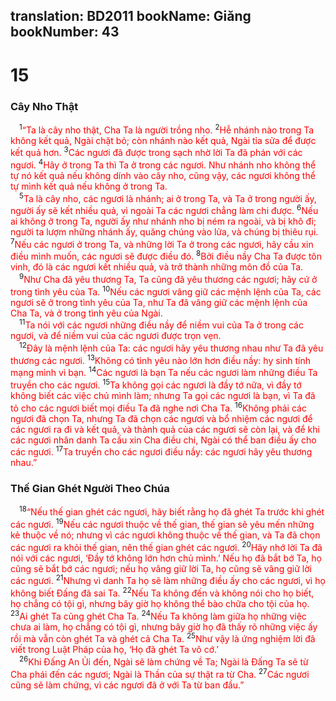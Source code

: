 translation: BD2011
bookName: Giăng 
bookNumber: 43
-------

<div class="title"><h1>15</h1><h3>Cây Nho Thật</h3></div>
<span class="verse gi_15_1"> <sup>1</sup><font color="red">“Ta là cây nho thật, Cha Ta là người trồng nho. </font></span>
<span class="verse gi_15_2"><sup>2</sup><font color="red">Hễ nhánh nào trong Ta không kết quả, Ngài chặt bỏ; còn nhánh nào kết quả, Ngài tỉa sửa để được kết quả hơn. </font></span>
<span class="verse gi_15_3"><sup>3</sup><font color="red">Các ngươi đã được trong sạch nhờ lời Ta đã phán với các ngươi. </font></span>
<span class="verse gi_15_4"><sup>4</sup><font color="red">Hãy ở trong Ta thì Ta ở trong các ngươi. Như nhánh nho không thể tự nó kết quả nếu không dính vào cây nho, cũng vậy, các ngươi không thể tự mình kết quả nếu không ở trong Ta.</font><br/></span>
<span class="verse gi_15_5"> <sup>5</sup><font color="red">Ta là cây nho, các ngươi là nhánh; ai ở trong Ta, và Ta ở trong người ấy, người ấy sẽ kết nhiều quả, vì ngoài Ta các ngươi chẳng làm chi được. </font></span>
<span class="verse gi_15_6"><sup>6</sup><font color="red">Nếu ai không ở trong Ta, người ấy như nhánh nho bị ném ra ngoài, và bị khô đi; người ta lượm những nhánh ấy, quăng chúng vào lửa, và chúng bị thiêu rụi. </font></span>
<span class="verse gi_15_7"><sup>7</sup><font color="red">Nếu các ngươi ở trong Ta, và những lời Ta ở trong các ngươi, hãy cầu xin điều mình muốn, các ngươi sẽ được điều đó. </font></span>
<span class="verse gi_15_8"><sup>8</sup><font color="red">Bởi điều nầy Cha Ta được tôn vinh, đó là các ngươi kết nhiều quả, và trở thành những môn đồ của Ta.</font><br/></span>
<span class="verse gi_15_9"> <sup>9</sup><font color="red">Như Cha đã yêu thương Ta, Ta cũng đã yêu thương các ngươi; hãy cứ ở trong tình yêu của Ta. </font></span>
<span class="verse gi_15_10"><sup>10</sup><font color="red">Nếu các ngươi vâng giữ các mệnh lệnh của Ta, các ngươi sẽ ở trong tình yêu của Ta, như Ta đã vâng giữ các mệnh lệnh của Cha Ta, và ở trong tình yêu của Ngài.</font><br/></span>
<span class="verse gi_15_11"> <sup>11</sup><font color="red">Ta nói với các ngươi những điều nầy để niềm vui của Ta ở trong các ngươi, và để niềm vui của các ngươi được trọn vẹn.</font><br/></span>
<span class="verse gi_15_12"> <sup>12</sup><font color="red">Ðây là mệnh lệnh của Ta: các ngươi hãy yêu thương nhau như Ta đã yêu thương các ngươi. </font></span>
<span class="verse gi_15_13"><sup>13</sup><font color="red">Không có tình yêu nào lớn hơn điều nầy: hy sinh tính mạng mình vì bạn. </font></span>
<span class="verse gi_15_14"><sup>14</sup><font color="red">Các ngươi là bạn Ta nếu các ngươi làm những điều Ta truyền cho các ngươi. </font></span>
<span class="verse gi_15_15"><sup>15</sup><font color="red">Ta không gọi các ngươi là đầy tớ nữa, vì đầy tớ không biết các việc chủ mình làm; nhưng Ta gọi các ngươi là bạn, vì Ta đã tỏ cho các ngươi biết mọi điều Ta đã nghe nơi Cha Ta. </font></span>
<span class="verse gi_15_16"><sup>16</sup><font color="red">Không phải các ngươi đã chọn Ta, nhưng Ta đã chọn các ngươi và bổ nhiệm các ngươi để các ngươi ra đi và kết quả, và thành quả của các ngươi sẽ còn lại, và để khi các ngươi nhân danh Ta cầu xin Cha điều chi, Ngài có thể ban điều ấy cho các ngươi. </font></span>
<span class="verse gi_15_17"><sup>17</sup><font color="red">Ta truyền cho các ngươi điều nầy: các ngươi hãy yêu thương nhau.”</font><br/></span>
<div class="title"><h3>Thế Gian Ghét Người Theo Chúa</h3></div>
<span class="verse gi_15_18"> <sup>18</sup><font color="red">“Nếu thế gian ghét các ngươi, hãy biết rằng họ đã ghét Ta trước khi ghét các ngươi. </font></span>
<span class="verse gi_15_19"><sup>19</sup><font color="red">Nếu các ngươi thuộc về thế gian, thế gian sẽ yêu mến những kẻ thuộc về nó; nhưng vì các ngươi không thuộc về thế gian, và Ta đã chọn các ngươi ra khỏi thế gian, nên thế gian ghét các ngươi. </font></span>
<span class="verse gi_15_20"><sup>20</sup><font color="red">Hãy nhớ lời Ta đã nói với các ngươi, ‘Ðầy tớ không lớn hơn chủ mình.’ Nếu họ đã bắt bớ Ta, họ cũng sẽ bắt bớ các ngươi; nếu họ vâng giữ lời Ta, họ cũng sẽ vâng giữ lời các ngươi. </font></span>
<span class="verse gi_15_21"><sup>21</sup><font color="red">Nhưng vì danh Ta họ sẽ làm những điều ấy cho các ngươi, vì họ không biết Ðấng đã sai Ta. </font></span>
<span class="verse gi_15_22"><sup>22</sup><font color="red">Nếu Ta không đến và không nói cho họ biết, họ chẳng có tội gì, nhưng bây giờ họ không thể bào chữa cho tội của họ. </font></span>
<span class="verse gi_15_23"><sup>23</sup><font color="red">Ai ghét Ta cũng ghét Cha Ta. </font></span>
<span class="verse gi_15_24"><sup>24</sup><font color="red">Nếu Ta không làm giữa họ những việc chưa ai làm, họ chẳng có tội gì, nhưng bây giờ họ đã thấy rõ những việc ấy rồi mà vẫn còn ghét Ta và ghét cả Cha Ta. </font></span>
<span class="verse gi_15_25"><sup>25</sup><font color="red">Như vậy là ứng nghiệm lời đã viết trong Luật Pháp của họ, ‘Họ đã ghét Ta vô cớ.’ </font><br/></span>
<span class="verse gi_15_26"> <sup>26</sup><font color="red">Khi Ðấng An Ủi đến, Ngài sẽ làm chứng về Ta; Ngài là Ðấng Ta sẽ từ Cha phái đến các ngươi; Ngài là Thần của sự thật ra từ Cha. </font></span>
<span class="verse gi_15_27"><sup>27</sup><font color="red">Các ngươi cũng sẽ làm chứng, vì các ngươi đã ở với Ta từ ban đầu.”</font><br/></span>
